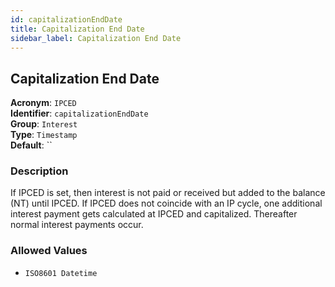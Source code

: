 ```yaml
---
id: capitalizationEndDate
title: Capitalization End Date
sidebar_label: Capitalization End Date
---
```


## Capitalization End Date

**Acronym**: `IPCED`  
**Identifier**: `capitalizationEndDate`  
**Group**: `Interest`  
**Type**: `Timestamp`  
**Default**: ``  

### Description
If IPCED is set, then interest is not paid or received but added to the balance (NT) until IPCED. If IPCED does not coincide with an IP cycle, one additional interest payment gets calculated at IPCED and capitalized. Thereafter normal interest payments occur.

### Allowed Values
- `ISO8601 Datetime`
